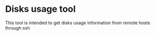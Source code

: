 # Disks usage tool

This tool is intended to get disks usage information from remote hosts through ssh